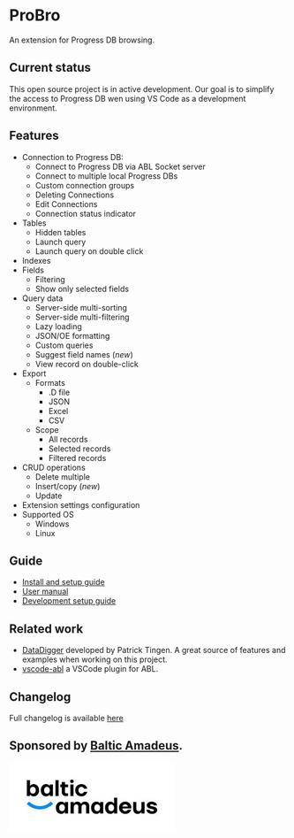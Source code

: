 # ProBro

An extension for Progress DB browsing.

## Current status
This open source project is in active development. Our goal is to simplify the access to Progress DB wen using VS Code as a development environment.

## Features
- Connection to Progress DB:
  - Connect to Progress DB via ABL Socket server
  - Connect to multiple local Progress DBs
  - Custom connection groups
  - Deleting Connections
  - Edit Connections
  - Connection status indicator
- Tables
  - Hidden tables
  - Launch query
  - Launch query on double click
- Indexes
- Fields
  - Filtering
  - Show only selected fields
- Query data
  - Server-side multi-sorting
  - Server-side multi-filtering
  - Lazy loading
  - JSON/OE formatting
  - Custom queries
  - Suggest field names (*new*)
  - View record on double-click
- Export
  - Formats
    - .D file
    - JSON
    - Excel
    - CSV
  - Scope
    - All records
    - Selected records
    - Filtered records
- CRUD operations
  - Delete multiple
  - Insert/copy (*new*)
  - Update
- Extension settings configuration
- Supported OS
  - Windows
  - Linux
## Guide
- [Install and setup guide](https://github.com/BalticAmadeus/ProBro/blob/main/resources/markdown/setup.md)
- [User manual](https://github.com/BalticAmadeus/ProBro/blob/main/resources/markdown/manual.md)
- [Development setup guide](https://github.com/BalticAmadeus/ProBro/blob/main/resources/markdown/dev_env_setup.md)

## Related work
- [DataDigger](https://datadigger.wordpress.com/) developed by Patrick Tingen. A great source of features and examples when working on this project.
- [vscode-abl](https://github.com/chriscamicas/vscode-abl) a VSCode plugin for ABL.

## Changelog

Full changelog is available [here](CHANGELOG.md)

## Sponsored by [Baltic Amadeus](https://www.ba.lt/en).

[![BA](https://raw.githubusercontent.com/BalticAmadeus/ProBro/main/resources/images/Balticmadeus_RGB-01.jpg)](https://www.ba.lt/en)
